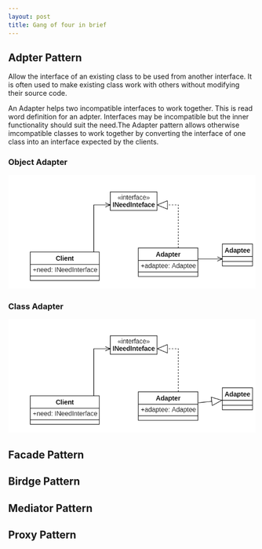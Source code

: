 ```yaml
---
layout: post
title: Gang of four in brief
---
```

## Adpter Pattern ##

Allow the interface of an existing class to be used from another interface. It is often used to make existing class work with others without modifying their source code.

An Adapter helps two incompatible interfaces to work together. This is read word definition for an adpter. Interfaces may be incompatible but the inner functionality should suit the need.The Adapter pattern allows otherwise imcompatible classes to work together by converting the interface of one class into an interface expected by the clients.

### Object Adapter ###

![object adapter](./object-adapter.png)

### Class Adapter ###

![class adapter](./class-adapter.png)

## Facade Pattern ##

## Birdge Pattern ##

## Mediator Pattern ##

## Proxy Pattern ##

